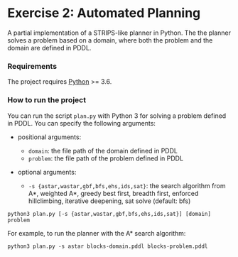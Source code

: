 # Exercise 2: Automated Planning

A partial implementation of a STRIPS-like planner in Python. The the planner solves a problem based on a domain, where both the problem and the domain are defined in PDDL. 

### Requirements
The project requires [Python](https://www.python.org/) >= 3.6.

### How to run the project 
You can run the script `plan.py` with Python 3 for solving a problem defined in PDDL.
You can specify the following arguments:
- positional arguments:
  - `domain`: the file path of the domain defined in PDDL
  - `problem`: the file path of the problem defined in PDDL

- optional arguments:
  - `-s {astar,wastar,gbf,bfs,ehs,ids,sat}`: the search algorithm from A*, weighted A*, greedy best first, breadth first, enforced hillclimbing, iterative deepening, sat solve (default: bfs)

```
python3 plan.py [-s {astar,wastar,gbf,bfs,ehs,ids,sat}] [domain] problem
```
For example, to run the planner with the A* search algorithm:
```
python3 plan.py -s astar blocks-domain.pddl blocks-problem.pddl
```
